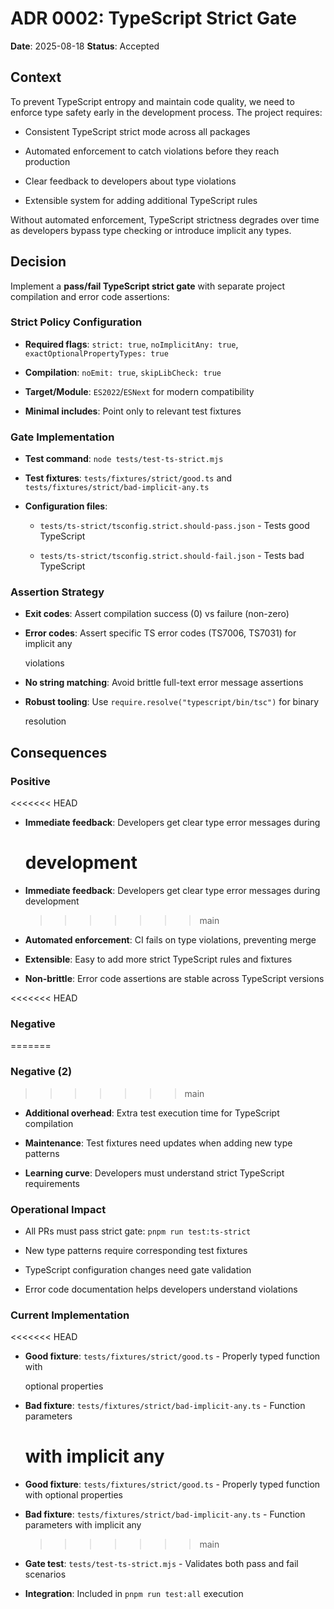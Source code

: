 <!-- markdownlint-disable -->

# ADR 0002: TypeScript Strict Gate

**Date**: 2025-08-18
**Status**: Accepted

## Context

To prevent TypeScript entropy and maintain code quality, we need to enforce type safety
early in the development process. The project requires:

- Consistent TypeScript strict mode across all packages

- Automated enforcement to catch violations before they reach production

- Clear feedback to developers about type violations

- Extensible system for adding additional TypeScript rules

Without automated enforcement, TypeScript strictness degrades over time as developers
bypass type checking or introduce implicit any types.

## Decision

Implement a **pass/fail TypeScript strict gate** with separate project compilation and
error code assertions:

### Strict Policy Configuration

- **Required flags**: `strict: true`, `noImplicitAny: true`, `exactOptionalPropertyTypes: true`

- **Compilation**: `noEmit: true`, `skipLibCheck: true`

- **Target/Module**: `ES2022`/`ESNext` for modern compatibility

- **Minimal includes**: Point only to relevant test fixtures

### Gate Implementation

- **Test command**: `node tests/test-ts-strict.mjs`

- **Test fixtures**: `tests/fixtures/strict/good.ts` and `tests/fixtures/strict/bad-implicit-any.ts`

- **Configuration files**:

  - `tests/ts-strict/tsconfig.strict.should-pass.json` - Tests good TypeScript

  - `tests/ts-strict/tsconfig.strict.should-fail.json` - Tests bad TypeScript

### Assertion Strategy

- **Exit codes**: Assert compilation success (0) vs failure (non-zero)

- **Error codes**: Assert specific TS error codes (TS7006, TS7031) for implicit any

  violations

- **No string matching**: Avoid brittle full-text error message assertions

- **Robust tooling**: Use `require.resolve("typescript/bin/tsc")` for binary

  resolution

## Consequences

### Positive

<<<<<<< HEAD

- **Immediate feedback**: Developers get clear type error messages during

  # development

- **Immediate feedback**: Developers get clear type error messages during development

  > > > > > > > main

- **Automated enforcement**: CI fails on type violations, preventing merge

- **Extensible**: Easy to add more strict TypeScript rules and fixtures

- **Non-brittle**: Error code assertions are stable across TypeScript versions

<<<<<<< HEAD

### Negative

=======

### Negative (2)

> > > > > > > main

- **Additional overhead**: Extra test execution time for TypeScript compilation

- **Maintenance**: Test fixtures need updates when adding new type patterns

- **Learning curve**: Developers must understand strict TypeScript requirements

### Operational Impact

- All PRs must pass strict gate: `pnpm run test:ts-strict`

- New type patterns require corresponding test fixtures

- TypeScript configuration changes need gate validation

- Error code documentation helps developers understand violations

### Current Implementation

<<<<<<< HEAD

- **Good fixture**: `tests/fixtures/strict/good.ts` - Properly typed function with

  optional properties

- **Bad fixture**: `tests/fixtures/strict/bad-implicit-any.ts` - Function parameters

  # with implicit any

- **Good fixture**: `tests/fixtures/strict/good.ts` - Properly typed function with optional properties

- **Bad fixture**: `tests/fixtures/strict/bad-implicit-any.ts` - Function parameters with implicit any

  > > > > > > > main

- **Gate test**: `tests/test-ts-strict.mjs` - Validates both pass and fail scenarios

- **Integration**: Included in `pnpm run test:all` execution
